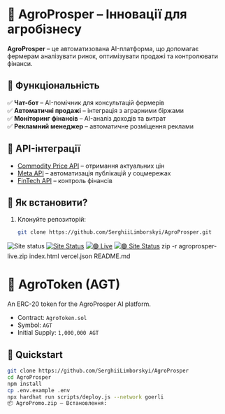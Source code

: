 # 🌱 AgroProsper – Інновації для агробізнесу

**AgroProsper** – це автоматизована AI-платформа, що допомагає фермерам аналізувати ринок, оптимізувати продажі та контролювати фінанси.

## 🚜 Функціональність
✅ **Чат-бот** – AI-помічник для консультацій фермерів  
✅ **Автоматичні продажі** – інтеграція з аграрними біржами  
✅ **Моніторинг фінансів** – AI-аналіз доходів та витрат  
✅ **Рекламний менеджер** – автоматичне розміщення реклами  

## 📡 API-інтеграції
- [Commodity Price API](https://api-ninjas.com/api/commodityprice) – отримання актуальних цін  
- [Meta API](https://developers.facebook.com/) – автоматизація публікацій у соцмережах  
- [FinTech API](https://www.fintech.com/) – контроль фінансів  

## 🔧 Як встановити?
1. Клонуйте репозиторій:  
   ```sh
   git clone https://github.com/SerghiiLimborskyi/AgroProsper.git
![Site status](https://img.shields.io/badge/AgroProsper--Site-%E2%9C%85-brightgreen?style=flat&logo=githubpages)
[![Site Status](https://img.shields.io/badge/Live%20Site-%E2%9C%85-success?logo=githubpages)](https://serghiilimborskyi.github.io/AgroProsper/)
[![🟢 Live](https://img.shields.io/badge/Site--Status-Online-brightgreen?logo=githubpages)](https://serghiilimborskyi.github.io/AgroProsper)
[![🟢 Site Status](https://img.shields.io/badge/Site--Status-Online-brightgreen?logo=githubpages)](https://serghiilimborskyi.github.io/AgroProsper)
zip -r agroprosper-live.zip index.html vercel.json README.md
# 🌿 AgroToken (AGT)

An ERC-20 token for the AgroProsper AI platform.

- Contract: `AgroToken.sol`
- Symbol: `AGT`
- Initial Supply: `1,000,000 AGT`

## 🚀 Quickstart

```bash
git clone https://github.com/SerghiiLimborskyi/AgroProsper
cd AgroProsper
npm install
cp .env.example .env
npx hardhat run scripts/deploy.js --network goerli
📦 AgroPromo.zip – Встановлення:

